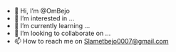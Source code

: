 - 👋 Hi, I’m @OmBejo
- 👀 I’m interested in ...
- 🌱 I’m currently learning ...
- 💞️ I’m looking to collaborate on ...
- 📫 How to reach me on Slametbejo0007@gmail.com

<!---
OmBejo/OmBejo is a ✨ special ✨ repository because its `README.md` (this file) appears on your GitHub profile.
You can click the Preview link to take a look at your changes.
--->
